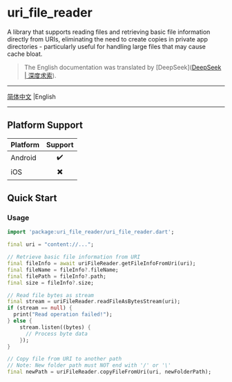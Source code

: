 # uri_file_reader

A library that supports reading files and retrieving basic file information directly from URIs, eliminating the need to create copies in private app directories - particularly useful for handling large files that may cause cache bloat.

> The English documentation was translated by [DeepSeek]([DeepSeek | 深度求索](https://www.deepseek.com/)).
---

[简体中文](./README.md) |English

---

## Platform Support

| Platform | Support  |
| -------- |:-------:|
| Android  | ✔️      |
| iOS      | ✖️      |

## Quick Start

### Usage

```dart
import 'package:uri_file_reader/uri_file_reader.dart';

final uri = "content://...";

// Retrieve basic file information from URI
final fileInfo = await uriFileReader.getFileInfoFromUri(uri);
final fileName = fileInfo?.fileName;
final filePath = fileInfo?.path;
final size = fileInfo?.size;

// Read file bytes as stream
final stream = uriFileReader.readFileAsBytesStream(uri);
if (stream == null) {
  print("Read operation failed!");
} else {
    stream.listen((bytes) {
      // Process byte data
    });
}

// Copy file from URI to another path
// Note: New folder path must NOT end with '/' or '\'
final newPath = uriFileReader.copyFileFromUri(uri, newFolderPath);
```